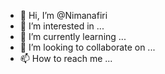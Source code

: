 - 👋 Hi, I’m @Nimanafiri
- 👀 I’m interested in ...
- 🌱 I’m currently learning ...
- 💞️ I’m looking to collaborate on ...
- 📫 How to reach me ...

<!---
Nimanafiri/Nimanafiri is a ✨ special ✨ repository because its `README.md` (this file) appears on your GitHub profile.
You can click the Preview link to take a look at your changes.
--->
